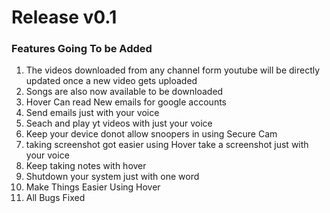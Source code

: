 # Release v0.1
### Features Going To be Added
  1. The videos downloaded from any channel form youtube will be directly updated once a new video gets uploaded
  2. Songs are also now available to be downloaded
  3. Hover Can read New emails for google accounts
  4. Send emails just with your voice
  5. Seach and play yt videos with just your voice
  6. Keep your device donot allow snoopers in using Secure Cam
  7. taking screenshot got easier using Hover take a screenshot just with your voice
  8. Keep taking notes with hover
  9. Shutdown your system just with one word
  10. Make Things Easier Using Hover
  11. All Bugs Fixed
  
  
